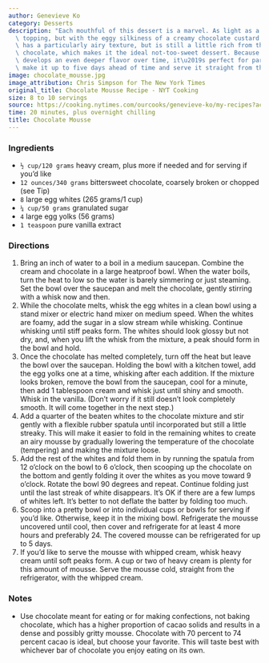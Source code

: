 ```yaml
---
author: Genevieve Ko
category: Desserts
description: "Each mouthful of this dessert is a marvel. As light as a meringue pie\
  \ topping, but with the eggy silkiness of a creamy chocolate custard. This mousse\
  \ has a particularly airy texture, but is still a little rich from the bittersweet\
  \ chocolate, which makes it the ideal not-too-sweet dessert. Because the mousse\
  \ develops an even deeper flavor over time, it\u2019s perfect for parties. You can\
  \ make it up to five days ahead of time and serve it straight from the refrigerator."
image: chocolate_mousse.jpg
image_attribution: Chris Simpson for The New York Times
original_title: Chocolate Mousse Recipe - NYT Cooking
size: 8 to 10 servings
source: https://cooking.nytimes.com/ourcooks/genevieve-ko/my-recipes?action=click&module=byline&region=recipe%20page
time: 20 minutes, plus overnight chilling
title: Chocolate Mousse
---
```

### Ingredients

* `½ cup/120 grams` heavy cream, plus more if needed and for serving if you’d like
* `12 ounces/340 grams` bittersweet chocolate, coarsely broken or chopped (see Tip)
* `8` large egg whites (265 grams/1 cup)
* `¼ cup/50 grams` granulated sugar
* `4` large egg yolks (56 grams)
* `1 teaspoon` pure vanilla extract

### Directions

1. Bring an inch of water to a boil in a medium saucepan. Combine the cream and chocolate in a large heatproof bowl. When the water boils, turn the heat to low so the water is barely simmering or just steaming. Set the bowl over the saucepan and melt the chocolate, gently stirring with a whisk now and then.
2. While the chocolate melts, whisk the egg whites in a clean bowl using a stand mixer or electric hand mixer on medium speed. When the whites are foamy, add the sugar in a slow stream while whisking. Continue whisking until stiff peaks form. The whites should look glossy but not dry, and, when you lift the whisk from the mixture, a peak should form in the bowl and hold.
3. Once the chocolate has melted completely, turn off the heat but leave the bowl over the saucepan. Holding the bowl with a kitchen towel, add the egg yolks one at a time, whisking after each addition. If the mixture looks broken, remove the bowl from the saucepan, cool for a minute, then add 1 tablespoon cream and whisk just until shiny and smooth. Whisk in the vanilla. (Don’t worry if it still doesn’t look completely smooth. It will come together in the next step.)
4. Add a quarter of the beaten whites to the chocolate mixture and stir gently with a flexible rubber spatula until incorporated but still a little streaky. This will make it easier to fold in the remaining whites to create an airy mousse by gradually lowering the temperature of the chocolate (tempering) and making the mixture loose.
5. Add the rest of the whites and fold them in by running the spatula from 12 o’clock on the bowl to 6 o’clock, then scooping up the chocolate on the bottom and gently folding it over the whites as you move toward 9 o’clock. Rotate the bowl 90 degrees and repeat. Continue folding just until the last streak of white disappears. It’s OK if there are a few lumps of whites left. It’s better to not deflate the batter by folding too much.
6. Scoop into a pretty bowl or into individual cups or bowls for serving if you’d like. Otherwise, keep it in the mixing bowl. Refrigerate the mousse uncovered until cool, then cover and refrigerate for at least 4 more hours and preferably 24. The covered mousse can be refrigerated for up to 5 days.
7. If you’d like to serve the mousse with whipped cream, whisk heavy cream until soft peaks form. A cup or two of heavy cream is plenty for this amount of mousse. Serve the mousse cold, straight from the refrigerator, with the whipped cream.

### Notes

* Use chocolate meant for eating or for making confections, not baking chocolate, which has a higher proportion of cacao solids and results in a dense and possibly gritty mousse. Chocolate with 70 percent to 74 percent cacao is ideal, but choose your favorite. This will taste best with whichever bar of chocolate you enjoy eating on its own.